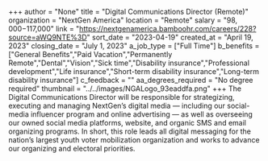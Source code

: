 +++
author = "None"
title = "Digital Communications Director (Remote)"
organization = "NextGen America"
location = "Remote"
salary = "$98,000-$117,000"
link = "https://nextgenamerica.bamboohr.com/careers/228?source=aWQ9NTE%3D"
sort_date = "2023-04-19"
created_at = "April 19, 2023"
closing_date = "July 1, 2023"
a_job_type = ["Full Time"]
b_benefits = ["General Benefits","Paid Vacation","Permanently Remote","Dental","Vision","Sick time","Disability insurance","Professional development","Life insurance","Short-term disability insurance","Long-term disability insurance"]
c_feedback = ""
aa_degrees_required = "No degree required"
thumbnail = "../../images/NGALogo_93eaddfa.png"
+++
The Digital Communications Director will be responsible for strategizing, executing and managing NextGen’s digital media — including our social-media influencer program and online advertising — as well as overseeing our owned social media platforms, website, and organic SMS and email organizing programs. In short, this role leads all digital messaging for the nation’s largest youth voter mobilization organization and works to advance our organizing and electoral priorities. 